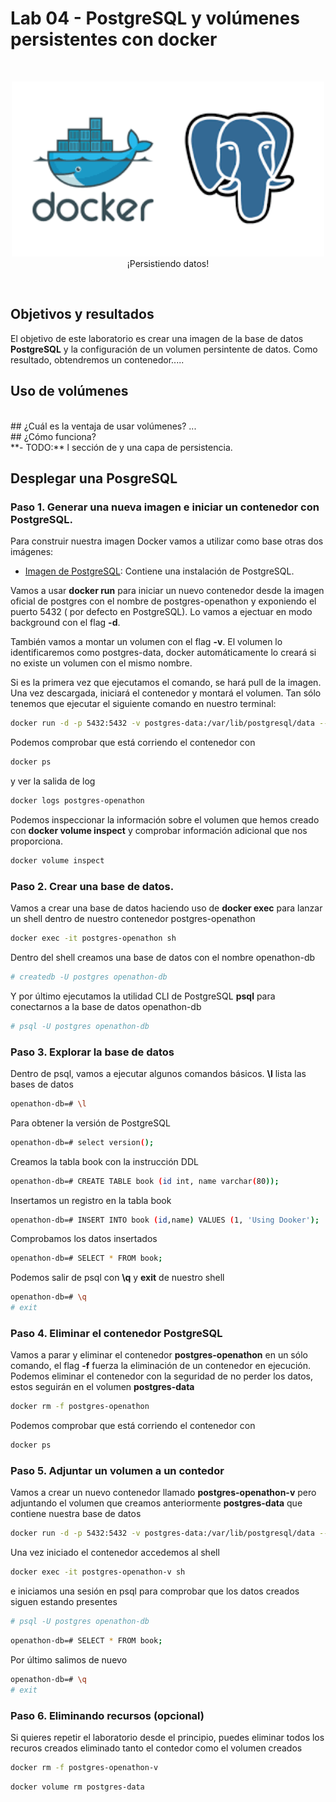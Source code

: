 # Lab 04 - PostgreSQL y volúmenes persistentes con docker
<br/>
<p align="center">
<img src="resources/docker-postgresql.png" width="500">
<br/>
¡Persistiendo datos!
</p>
<br/>

## Objetivos y resultados
El objetivo de este laboratorio es crear una imagen de la base de datos **PostgreSQL** y la configuración de un volumen persintente de datos.
Como resultado, obtendremos un contenedor.....
<br/>
## Uso de volúmenes
 
 
<br/>
## ¿Cuál es la ventaja de usar volúmenes?
...
<br/>
## ¿Cómo funciona?

<br/>
**-	TODO:** l sección de y una capa de persistencia.
<br/>

## Desplegar una PosgreSQL

### Paso 1. Generar una nueva imagen e iniciar un contenedor con PostgreSQL.
Para construir nuestra imagen Docker vamos a utilizar como base otras dos imágenes:
- [Imagen de PostgreSQL](https://hub.docker.com/_/postgres): Contiene una instalación de PostgreSQL.

Vamos a usar **docker run** para iniciar un nuevo contenedor desde la imagen oficial de postgres con el nombre de postgres-openathon y exponiendo el puerto 5432 ( por defecto en PostgreSQL). Lo vamos a ejectuar en modo background con el flag **-d**.

También vamos a montar un volumen con el flag **-v**. El volumen lo identificaremos como postgres-data, docker automáticamente lo creará si no existe un volumen con el mismo nombre.

Si es la primera vez que ejecutamos el comando, se hará pull de la imagen. Una vez descargada, iniciará el contenedor y montará el volumen. Tan sólo tenemos que ejecutar el siguiente comando en nuestro terminal:

```sh
docker run -d -p 5432:5432 -v postgres-data:/var/lib/postgresql/data --name postgres-openathon postgres
```
Podemos comprobar que está corriendo el contenedor con  
```sh
docker ps
```
y ver la salida de log
```sh
docker logs postgres-openathon
```

Podemos inspeccionar la información sobre el volumen que hemos creado con **docker volume inspect** y comprobar información adicional que nos proporciona.
```sh
docker volume inspect
```

### Paso 2. Crear una base de datos.
Vamos a crear una base de datos haciendo uso de **docker exec** para lanzar un shell dentro de nuestro contenedor postgres-openathon
```sh
docker exec -it postgres-openathon sh
```
Dentro del shell creamos una base de datos con el nombre openathon-db
```sh
# createdb -U postgres openathon-db
```
Y por último ejecutamos la utilidad CLI de PostgreSQL **psql** para conectarnos a la base de datos openathon-db
```sh
# psql -U postgres openathon-db
```

### Paso 3. Explorar la base de datos
Dentro de psql, vamos a ejecutar algunos comandos básicos. **\l** lista las bases de datos
```sh
openathon-db=# \l
```
Para obtener la versión de PostgreSQL
```sh
openathon-db=# select version();
```
Creamos la tabla book con la instrucción DDL
```sh
openathon-db=# CREATE TABLE book (id int, name varchar(80));
```
Insertamos un registro en la tabla book
```sh
openathon-db=# INSERT INTO book (id,name) VALUES (1, 'Using Dooker');
```
Comprobamos los datos insertados
```sh
openathon-db=# SELECT * FROM book;
``` 
Podemos salir de psql con **\q** y **exit** de nuestro shell
```sh
openathon-db=# \q 
# exit
``` 

### Paso 4. Eliminar el contenedor PostgreSQL
Vamos a parar y eliminar el contenedor **postgres-openathon** en un sólo comando, el flag **-f** fuerza la eliminación de un contenedor en ejecución. 
Podemos eliminar el contenedor con la seguridad de no perder los datos, estos seguirán en el volumen **postgres-data**
```sh
docker rm -f postgres-openathon
``` 
Podemos comprobar que está corriendo el contenedor con  
```sh
docker ps
```

### Paso 5. Adjuntar un volumen a un contedor
Vamos a crear un  nuevo contenedor llamado **postgres-openathon-v** pero adjuntando el volumen que creamos anteriormente **postgres-data** que contiene nuestra base de datos
```sh
docker run -d -p 5432:5432 -v postgres-data:/var/lib/postgresql/data --name postgres-openathon-v postgres
```
Una vez iniciado el contenedor accedemos al shell 
```sh
docker exec -it postgres-openathon-v sh
```
e iniciamos una sesión en psql para comprobar que los datos creados siguen estando presentes
```sh
# psql -U postgres openathon-db
```
```sh
openathon-db=# SELECT * FROM book;
```
Por último salimos de nuevo
```sh
openathon-db=# \q
# exit
```

### Paso 6. Eliminando recursos (opcional)
Si quieres repetir el laboratorio desde el principio, puedes eliminar todos los recuros creados eliminado tanto el contedor como el volumen creados
```sh
docker rm -f postgres-openathon-v
``` 
```sh
docker volume rm postgres-data
``` 